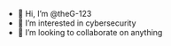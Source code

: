 - 👋 Hi, I’m @theG-123
- 👀 I’m interested in cybersecurity
- 💞️ I’m looking to collaborate on anything

<!---
theG-123/theG-123 is a ✨ special ✨ repository because its `README.md` (this file) appears on your GitHub profile.
You can click the Preview link to take a look at your changes.
--->
